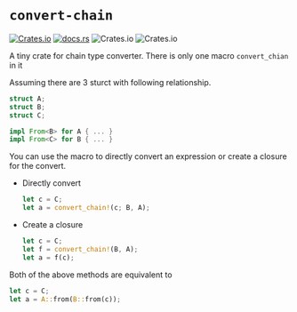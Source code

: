# `convert-chain`
[![Crates.io](https://img.shields.io/crates/v/convert-chain)](https://crates.io/crates/convert-chain)
[![docs.rs](https://img.shields.io/docsrs/convert-chain)](https://docs.rs/convert-chain)
![Crates.io](https://img.shields.io/crates/d/convert-chain)
![Crates.io](https://img.shields.io/crates/l/convert-chain)

A tiny crate for chain type converter. There is only one macro `convert_chian` in it

Assuming there are 3 sturct with following relationship.
```rust
struct A;
struct B;
struct C;

impl From<B> for A { ... }
impl From<C> for B { ... }
```

You can use the macro to directly convert an expression or create a closure for the convert.

+ Directly convert
    ```rust
    let c = C;
    let a = convert_chain!(c; B, A);
    ```

+ Create a closure
    ```rust
    let c = C;
    let f = convert_chain!(B, A);
    let a = f(c);
    ```

Both of the above methods are equivalent to
```rust
let c = C;
let a = A::from(B::from(c));
```